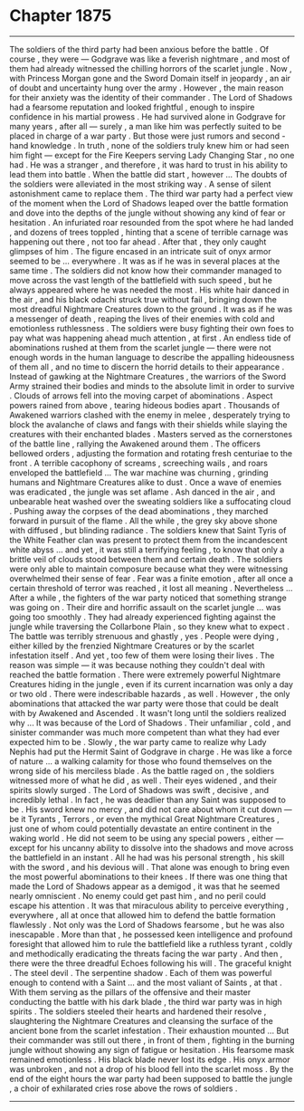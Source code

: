 
# Chapter 1875


---

The soldiers of the third party had been anxious before the battle . Of course , they were — Godgrave was like a feverish nightmare , and most of them had already witnessed the chilling horrors of the scarlet jungle . Now , with Princess Morgan gone and the Sword Domain itself in jeopardy , an air of doubt and uncertainty hung over the army .
However , the main reason for their anxiety was the identity of their commander .
The Lord of Shadows had a fearsome reputation and looked frightful , enough to inspire confidence in his martial prowess . He had survived alone in Godgrave for many years , after all — surely , a man like him was perfectly suited to be placed in charge of a war party .
But those were just rumors and second - hand knowledge . In truth , none of the soldiers truly knew him or had seen him fight — except for the Fire Keepers serving Lady Changing Star , no one had . He was a stranger , and therefore , it was hard to trust in his ability to lead them into battle .
When the battle did start , however …
The doubts of the soldiers were alleviated in the most striking way .
A sense of silent astonishment came to replace them .
The third war party had a perfect view of the moment when the Lord of Shadows leaped over the battle formation and dove into the depths of the jungle without showing any kind of fear or hesitation . An infuriated roar resounded from the spot where he had landed , and dozens of trees toppled , hinting that a scene of terrible carnage was happening out there , not too far ahead .
After that , they only caught glimpses of him .
The figure encased in an intricate suit of onyx armor seemed to be … everywhere . It was as if he was in several places at the same time . The soldiers did not know how their commander managed to move across the vast length of the battlefield with such speed , but he always appeared where he was needed the most .
His white hair danced in the air , and his black odachi struck true without fail , bringing down the most dreadful Nightmare Creatures down to the ground . It was as if he was a messenger of death , reaping the lives of their enemies with cold and emotionless ruthlessness .
The soldiers were busy fighting their own foes to pay what was happening ahead much attention , at first . An endless tide of abominations rushed at them from the scarlet jungle — there were not enough words in the human language to describe the appalling hideousness of them all , and no time to discern the horrid details to their appearance . Instead of gawking at the Nightmare Creatures , the warriors of the Sword Army strained their bodies and minds to the absolute limit in order to survive .
Clouds of arrows fell into the moving carpet of abominations . Aspect powers rained from above , tearing hideous bodies apart . Thousands of Awakened warriors clashed with the enemy in melee , desperately trying to block the avalanche of claws and fangs with their shields while slaying the creatures with their enchanted blades .
Masters served as the cornerstones of the battle line , rallying the Awakened around them . The officers bellowed orders , adjusting the formation and rotating fresh centuriae to the front . A terrible cacophony of screams , screeching wails , and roars enveloped the battlefield ...
The war machine was churning , grinding humans and Nightmare Creatures alike to dust .
Once a wave of enemies was eradicated , the jungle was set aflame . Ash danced in the air , and unbearable heat washed over the sweating soldiers like a suffocating cloud . Pushing away the corpses of the dead abominations , they marched forward in pursuit of the flame .
All the while , the grey sky above shone with diffused , but blinding radiance . The soldiers knew that Saint Tyris of the White Feather clan was present to protect them from the incandescent white abyss … and yet , it was still a terrifying feeling , to know that only a brittle veil of clouds stood between them and certain death .
The soldiers were only able to maintain composure because what they were witnessing overwhelmed their sense of fear . Fear was a finite emotion , after all once a certain threshold of terror was reached , it lost all meaning .
Nevertheless …
After a while , the fighters of the war party noticed that something strange was going on .
Their dire and horrific assault on the scarlet jungle ... was going too smoothly .
They had already experienced fighting against the jungle while traversing the Collarbone Plain , so they knew what to expect . The battle was terribly strenuous and ghastly , yes . People were dying , either killed by the frenzied Nightmare Creatures or by the scarlet infestation itself . And yet , too few of them were losing their lives .
The reason was simple — it was because nothing they couldn't deal with reached the battle formation .
There were extremely powerful Nightmare Creatures hiding in the jungle , even if its current incarnation was only a day or two old . There were indescribable hazards , as well .
However , the only abominations that attacked the war party were those that could be dealt with by Awakened and Ascended .
It wasn't long until the soldiers realized why ...
It was because of the Lord of Shadows .
Their unfamiliar , cold , and sinister commander was much more competent than what they had ever expected him to be .
Slowly , the war party came to realize why Lady Nephis had put the Hermit Saint of Godgrave in charge .
He was like a force of nature ... a walking calamity for those who found themselves on the wrong side of his merciless blade .
As the battle raged on , the soldiers witnessed more of what he did , as well .
Their eyes widened , and their spirits slowly surged .
The Lord of Shadows was swift , decisive , and incredibly lethal . In fact , he was deadlier than any Saint was supposed to be . His sword knew no mercy , and did not care about whom it cut down — be it Tyrants , Terrors , or even the mythical Great Nightmare Creatures , just one of whom could potentially devastate an entire continent in the waking world .
He did not seem to be using any special powers , either — except for his uncanny ability to dissolve into the shadows and move across the battlefield in an instant . All he had was his personal strength , his skill with the sword , and his devious will .
That alone was enough to bring even the most powerful abominations to their knees .
If there was one thing that made the Lord of Shadows appear as a demigod , it was that he seemed nearly omniscient . No enemy could get past him , and no peril could escape his attention . It was that miraculous ability to perceive everything , everywhere , all at once that allowed him to defend the battle formation flawlessly .
Not only was the Lord of Shadows fearsome , but he was also inescapable . More than that , he possessed keen intelligence and profound foresight that allowed him to rule the battlefield like a ruthless tyrant , coldly and methodically eradicating the threats facing the war party .
And then , there were the three dreadful Echoes following his will .
The graceful knight . The steel devil . The serpentine shadow .
Each of them was powerful enough to contend with a Saint ... and the most valiant of Saints , at that .
With them serving as the pillars of the offensive and their master conducting the battle with his dark blade , the third war party was in high spirits . The soldiers steeled their hearts and hardened their resolve , slaughtering the Nightmare Creatures and cleansing the surface of the ancient bone from the scarlet infestation .
Their exhaustion mounted ...
But their commander was still out there , in front of them , fighting in the burning jungle without showing any sign of fatigue or hesitation .
His fearsome mask remained emotionless . His black blade never lost its edge . His onyx armor was unbroken , and not a drop of his blood fell into the scarlet moss .
By the end of the eight hours the war party had been supposed to battle the jungle , a choir of exhilarated cries rose above the rows of soldiers .

---

